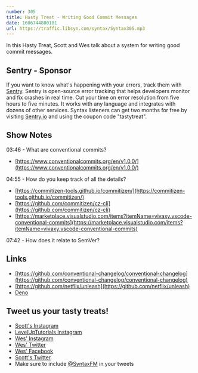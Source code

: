 ```yaml
---
number: 305
title: Hasty Treat - Writing Good Commit Messages
date: 1606744800101
url: https://traffic.libsyn.com/syntax/Syntax305.mp3
---
```


In this Hasty Treat, Scott and Wes talk about a system for writing good commit messages.

## Sentry - Sponsor
If you want to know what's happening with your errors, track them with [Sentry](https://sentry.io/). Sentry is open-source error tracking that helps developers monitor and fix crashes in real time. Cut your time on error resolution from five hours to five minutes. It works with any language and integrates with dozens of other services. Syntax listeners can get two months for free by visiting [Sentry.io](https://sentry.io/) and using the coupon code "tastytreat".

## Show Notes
03:46 - What are conventional commits?
* [https://www.conventionalcommits.org/en/v1.0.0/](https://www.conventionalcommits.org/en/v1.0.0/)

04:55 - How do you keep track of all the details?
* [https://commitizen-tools.github.io/commitizen/](https://commitizen-tools.github.io/commitizen/)
* [https://github.com/commitizen/cz-cli](https://github.com/commitizen/cz-cli)
* [https://marketplace.visualstudio.com/items?itemName=vivaxy.vscode-conventional-commits](https://marketplace.visualstudio.com/items?itemName=vivaxy.vscode-conventional-commits)

07:42 - How does it relate to SemVer?

## Links
* [https://github.com/conventional-changelog/conventional-changelog](https://github.com/conventional-changelog/conventional-changelog)
* [https://github.com/netflix/unleash](https://github.com/netflix/unleash)
* [Deno](https://deno.land/)

## Tweet us your tasty treats!
* [Scott's Instagram](https://www.instagram.com/stolinski/)
* [LevelUpTutorials Instagram](https://www.instagram.com/LevelUpTutorials/)
* [Wes' Instagram](https://www.instagram.com/wesbos/)
* [Wes' Twitter](https://twitter.com/wesbos)
* [Wes' Facebook](https://www.facebook.com/wesbos.developer)
* [Scott's Twitter](https://twitter.com/stolinski)
* Make sure to include [@SyntaxFM](https://twitter.com/SyntaxFM) in your tweets